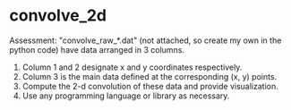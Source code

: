 # convolve_2d
Assessment: "convolve_raw_*.dat" (not attached, so create my own in the python code) have data arranged in 3 columns. 
1) Column 1 and 2 designate x and y coordinates respectively. 
2) Column 3 is the main data defined at the corresponding (x, y) points.
3) Compute the 2-d convolution of these data and provide visualization.
4) Use any programming language or library as necessary.
